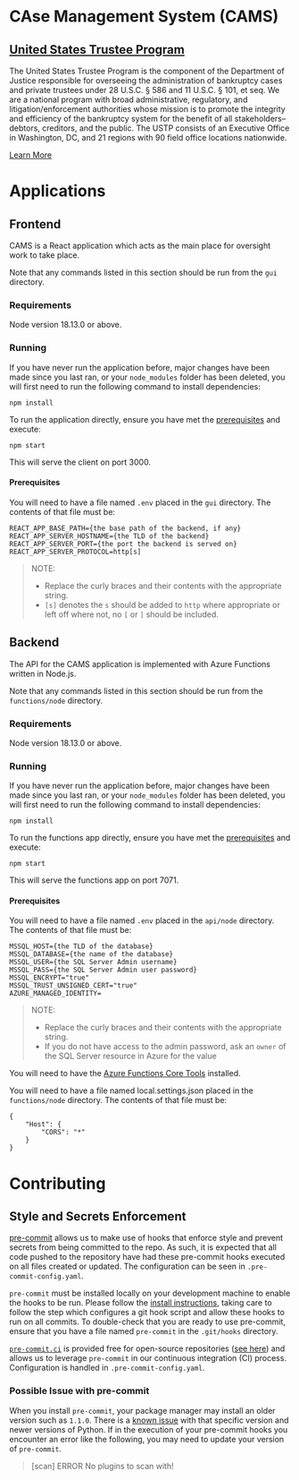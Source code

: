 # CAse Management System (CAMS)

## [United States Trustee Program](https://www.justice.gov/ust)

The United States Trustee Program is the component of the Department of Justice responsible for overseeing the administration of bankruptcy cases and private trustees under 28 U.S.C. § 586 and 11 U.S.C. § 101, et seq. We are a national program with broad administrative, regulatory, and litigation/enforcement authorities whose mission is to promote the integrity and efficiency of the bankruptcy system for the benefit of all stakeholders–debtors, creditors, and the public. The USTP consists of an Executive Office in Washington, DC, and 21 regions with 90 field office locations nationwide.

[Learn More](https://www.justice.gov/ust/about-program)

# Applications

## Frontend

CAMS is a React application which acts as the main place for oversight work to take place.

Note that any commands listed in this section should be run from the `gui` directory.

### <a id="frontend-requirements"></a>Requirements

Node version 18.13.0 or above.

### <a id="frontend-running"></a>Running

If you have never run the application before, major changes have been made since you last ran, or your `node_modules` folder has been deleted, you will first need to run the following command to install dependencies:

```shell
npm install
```

To run the application directly, ensure you have met the [prerequisites](#frontend-prerequisites) and execute:

```shell
npm start
```

This will serve the client on port 3000.

#### <a id="frontend-prerequisites"></a>Prerequisites

You will need to have a file named `.env` placed in the `gui` directory. The contents of that file must be:

```
REACT_APP_BASE_PATH={the base path of the backend, if any}
REACT_APP_SERVER_HOSTNAME={the TLD of the backend}
REACT_APP_SERVER_PORT={the port the backend is served on}
REACT_APP_SERVER_PROTOCOL=http[s]
```

> NOTE:
> - Replace the curly braces and their contents with the appropriate string.
> - `[s]` denotes the `s` should be added to `http` where appropriate or left off where not, no `[` or `]` should be included.

## Backend

The API for the CAMS application is implemented with Azure Functions written in Node.js.

Note that any commands listed in this section should be run from the `functions/node` directory.

### <a id="backend-requirements"></a>Requirements

Node version 18.13.0 or above.

### <a id="backend-running"></a>Running

If you have never run the application before, major changes have been made since you last ran, or your `node_modules` folder has been deleted, you will first need to run the following command to install dependencies:

```shell
npm install
```

To run the functions app directly, ensure you have met the [prerequisites](#backend-prerequisites) and execute:

```shell
npm start
```

This will serve the functions app on port 7071.

#### <a id="backend-prerequisites"></a>Prerequisites

You will need to have a file named `.env` placed in the `api/node` directory. The contents of that file must be:

```
MSSQL_HOST={the TLD of the database}
MSSQL_DATABASE={the name of the database}
MSSQL_USER={the SQL Server Admin username}
MSSQL_PASS={the SQL Server Admin user password}
MSSQL_ENCRYPT="true"
MSSQL_TRUST_UNSIGNED_CERT="true"
AZURE_MANAGED_IDENTITY=
```

> NOTE:
> - Replace the curly braces and their contents with the appropriate string.
> - If you do not have access to the admin password, ask an `owner` of the SQL Server resource in Azure for the value

You will need to have the [Azure Functions Core Tools](https://learn.microsoft.com/en-us/azure/azure-functions/functions-run-local?tabs=v4%2Cmacos%2Ccsharp%2Cportal%2Cbash#install-the-azure-functions-core-tools) installed.

You will need to have a file named local.settings.json placed in the `functions/node` directory. The contents of that file must be:

```
{
    "Host": {
        "CORS": "*"
    }
}
```

# Contributing

## Style and Secrets Enforcement

[pre-commit](https://pre-commit.com) allows us to make use of hooks that enforce style and prevent secrets from being committed to the repo. As such, it is expected that all code pushed to the repository have had these pre-commit hooks executed on all files created or updated. The configuration can be seen in `.pre-commit-config.yaml`.

`pre-commit` must be installed locally on your development machine to enable the hooks to be run. Please follow the [install instructions](https://pre-commit.com/index.html#installation), taking care to follow the step which configures a git hook script and allow these hooks to run on all commits. To double-check that you are ready to use pre-commit, ensure that you have a file named `pre-commit` in the `.git/hooks` directory.

[`pre-commit.ci`](https://pre-commit.ci/) is provided free for open-source repositories ([see here](https://pre-commit.ci/#pricing)) and allows us to leverage `pre-commit` in our continuous integration (CI) process. Configuration is handled in `.pre-commit-config.yaml`.

### Possible Issue with pre-commit

When you install `pre-commit`, your package manager may install an older version such as `1.1.0`. There is a [known issue](https://github.com/Yelp/detect-secrets/issues/452) with that specific version and newer versions of Python. If in the execution of your pre-commit hooks you encounter an error like the following, you may need to update your version of `pre-commit`.

> [scan]  ERROR   No plugins to scan with!
